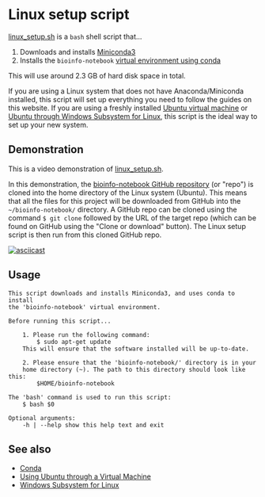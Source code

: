 # Linux setup script

[linux_setup.sh](../scripts/linux_setup.sh) is a `bash` shell script that...

1. Downloads and installs [Miniconda3](conda.md)
2. Installs the `bioinfo-notebook` [virtual environment using conda](conda.md#cloning-and-activating-a-conda-environment)

This will use around 2.3 GB of hard disk space in total.

If you are using a Linux system that does not have Anaconda/Miniconda installed, this script will set up everything you need to follow the guides on this website.
If you are using a freshly installed [Ubuntu virtual machine](ubuntu_virtualbox.md) or [Ubuntu through Windows Subsystem for Linux](wsl.md), this script is the ideal way to set up your new system.

## Demonstration

This is a video demonstration of [linux_setup.sh](../scripts/linux_setup.sh).

In this demonstration, the [bioinfo-notebook GitHub repository](https://github.com/rnnh/bioinfo-notebook) (or "repo") is cloned into the home directory of the Linux system (Ubuntu).
This means that all the files for this project will be downloaded from GitHub into the `~/bioinfo-notebook/` directory.
A GitHub repo can be cloned using the command `$ git clone` followed by the URL of the target repo (which can be found on GitHub using the "Clone or download" button).
The Linux setup script is then run from this cloned GitHub repo.

[![asciicast](https://asciinema.org/a/314853.svg)](https://asciinema.org/a/314853?autoplay=1)

## Usage

```
This script downloads and installs Miniconda3, and uses conda to install
the 'bioinfo-notebook' virtual environment.

Before running this script...

	1. Please run the following command:
		$ sudo apt-get update
	This will ensure that the software installed will be up-to-date.

	2. Please ensure that the 'bioinfo-notebook/' directory is in your
	home directory (~). The path to this directory should look like this:
		$HOME/bioinfo-notebook

The 'bash' command is used to run this script:
	$ bash $0

Optional arguments:
	-h | --help	show this help text and exit
```

## See also

- [Conda](conda.md)
- [Using Ubuntu through a Virtual Machine](ubuntu_virtualbox.md)
- [Windows Subsystem for Linux](wsl.md)
